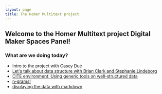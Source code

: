```yaml
---
layout: page
title: The Homer Multitext project
---
```


## Welcome to the Homer Multitext project Digital Maker Spaces Panel!

### What are we doing today?

- Intro to the project with Casey Dué
- [Let's talk about data structure with Brian Clark and Stephanie Lindeborg](data)
- [CITE environment: Using generic tools on well-structured data](cite)
- [n-grams!](ngram)
- [displaying the data with markdown](md)
